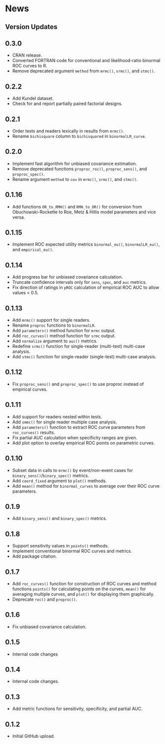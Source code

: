 # News

## Version Updates

## 0.3.0
* CRAN release.
* Converted FORTRAN code for conventional and likelihood-ratio binormal ROC curves to R.
* Remove deprecated argument `method` from `mrmc()`, `srmc()`, and `stmc()`.

## 0.2.2
* Add Kundel dataset.
* Check for and report partially paired factorial designs.

## 0.2.1
* Order tests and readers lexically in results from `mrmc()`.
* Rename `bichisquare` column to `bichisquared` in `binormalLR_curve`.

## 0.2.0
* Implement fast algorithm for unbiased covariance estimation.
* Remove deprecated functions `proproc_roc()`, `proproc_sens()`, and `proproc_spec()`.
* Rename argument `method` to `cov` in `mrmc()`, `srmc()`, and `stmc()`.

## 0.1.16
* Add functions `OR_to_RMH()` and `RMH_to_OR()` for conversion from Obuchowski-Rockette to Roe, Metz & Hillis model parameters and vice versa.

## 0.1.15
* Implement ROC expected utility metrics `binormal_eu()`, `binormalLR_eu()`, and `empirical_eu()`.

## 0.1.14
* Add progress bar for unbiased covariance calculation.
* Truncate confidence intervals only for `sens`, `spec`, and `auc` metrics.
* Fix direction of ratings in `pROC` calculation of empirical ROC AUC to allow values < 0.5.

## 0.1.13
* Add `mrmc()` support for single readers.
* Rename `proproc` functions to `binormalLR`.
* Add `parameters()` method function for `mrmc` output.
* Add `roc_curves()` method function for `srmc` output.
* Add `normalize` argument to `auc()` metrics.
* Redefine `srmc()` function for single-reader (multi-test) multi-case analysis.
* Add `stmc()` function for single-reader (single-test) multi-case analysis.

## 0.1.12
* Fix `proproc_sens()` and `proproc_spec()` to use proproc instead of empirical curves.

## 0.1.11
* Add support for readers nested within tests.
* Add `smmc()` for single reader multiple case analysis.
* Add `parameters()` function to extract ROC curve parameters from `roc_curves()` results.
* Fix partial AUC calculation when specificity ranges are given.
* Add plot option to overlay empirical ROC points on parametric curves.

## 0.1.10
* Subset data in calls to `mrmc()` by event/non-event cases for `binary_sens()`/`binary_spec()` metrics.
* Add `coord_fixed` argument to `plot()` methods.
* Add `mean()` method for `binormal_curves` to average over their ROC curve parameters.

## 0.1.9
* Add `binary_sens()` and `binary_spec()` metrics.

## 0.1.8
* Support sensitivity values in `points()` methods.
* Implement conventional binormal ROC curves and metrics.
* Add package citation.

## 0.1.7
* Add `roc_curves()` function for construction of ROC curves and method functions `points()` for calculating points on the curves, `mean()` for averaging multiple curves, and `plot()` for displaying them graphically.
* Deprecate `roc()` and `proproc()`.

## 0.1.6
* Fix unbiased covariance calculation.

## 0.1.5
* Internal code changes

## 0.1.4
* Internal code changes.

## 0.1.3
* Add metric functions for sensitivity, specificity, and partial AUC.

## 0.1.2
* Initial GitHub upload.
